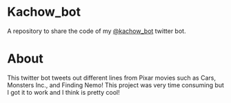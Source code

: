 # Kachow_bot
A repository to share the code of my [@kachow_bot](https://twitter.com/Kachow_bot) twitter bot.

# About 
This twitter bot tweets out different lines from Pixar movies such as Cars, Monsters Inc., and Finding Nemo! This project was very time consuming but I got it to work and I think is pretty cool!
